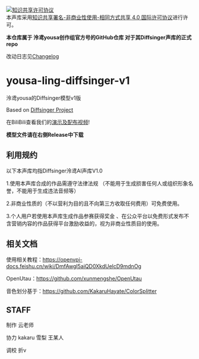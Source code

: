 <a rel="license" href="http://creativecommons.org/licenses/by-nc-sa/4.0/deed.zh"><img alt="知识共享许可协议" style="border-width:0" src="https://i.creativecommons.org/l/by-nc-sa/4.0/88x31.png" /></a><br />本声库采用<a rel="license" href="http://creativecommons.org/licenses/by-nc-sa/4.0/deed.zh">知识共享署名-非商业性使用-相同方式共享 4.0 国际许可协议</a>进行许可。


**本仓库属于 泠鸢yousa创作组官方号的GitHub仓库 对于其Diffsinger声库的正式repo**

改动日志见[Changelog](https://github.com/yousa-ling-official-production/yousa-ling-diffsinger-v1/blob/main/CHANGELOG.md)

# yousa-ling-diffsinger-v1
泠鸢yousa的Diffsinger模型v1版

Based on [Diffsinger Project](https://github.com/openvpi/DiffSinger)

在BiliBili查看我们的[演示及配布视频](https://www.bilibili.com/video/BV1cC4y1o7wE)!

**模型文件请在右侧Release中下载**

## 利用规约
以下本声库均指Diffsinger泠鸢AI声库V1.0

1.使用本声库合成的作品需遵守法律法规 （不能用于生成损害任何人或组织形象名誉，不能用于生成违法音频等） 

2.非商业性质的（不以营利为目的且不向第三方收取任何费用）可免费使用。

3.个人用户若使用本声库生成作品参赛获得奖金 、在公众平台以免费形式发布不含营销内容的作品获得平台激励收益的，视为非商业性质目的使用。

## 相关文档

使用相关教程：https://openvpi-docs.feishu.cn/wiki/DmfAwgI5aiQD0XkdUelcD9mdnOg

OpenUtau：https://github.com/xunmengshe/OpenUtau

音色划分基于：https://github.com/KakaruHayate/ColorSplitter

##  STAFF
制作 云老师

协力 kakaru 雪梨 王某人

调校 折v
